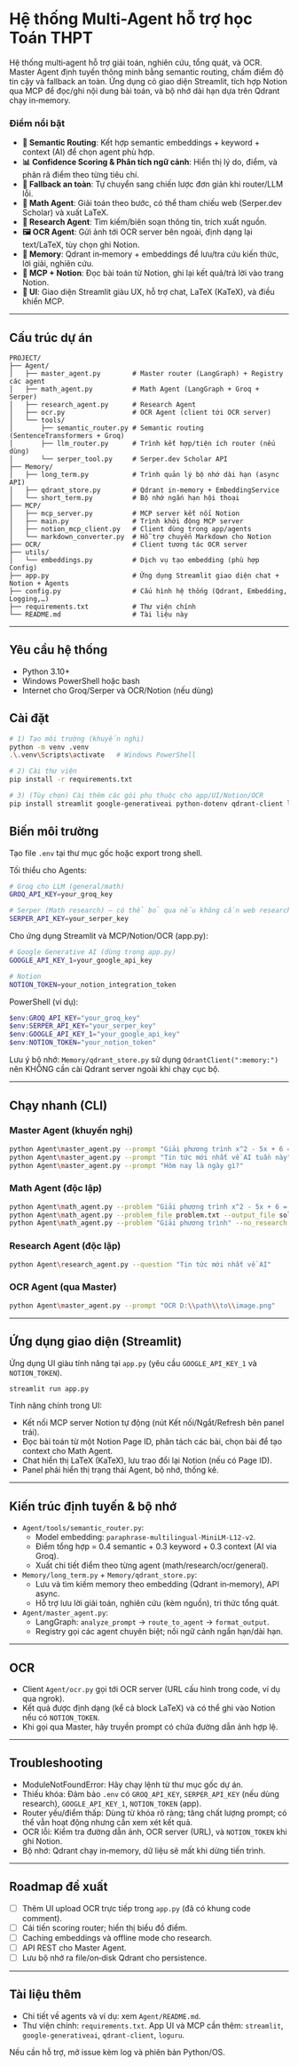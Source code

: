 # Hệ thống Multi-Agent hỗ trợ học Toán THPT

Hệ thống multi‑agent hỗ trợ giải toán, nghiên cứu, tổng quát, và OCR. Master Agent định tuyến thông minh bằng semantic routing, chấm điểm độ tin cậy và fallback an toàn. Ứng dụng có giao diện Streamlit, tích hợp Notion qua MCP để đọc/ghi nội dung bài toán, và bộ nhớ dài hạn dựa trên Qdrant chạy in‑memory.

### Điểm nổi bật
- **🧠 Semantic Routing**: Kết hợp semantic embeddings + keyword + context (AI) để chọn agent phù hợp.
- **📊 Confidence Scoring & Phân tích ngữ cảnh**: Hiển thị lý do, điểm, và phân rã điểm theo từng tiêu chí.
- **🔁 Fallback an toàn**: Tự chuyển sang chiến lược đơn giản khi router/LLM lỗi.
- **🧮 Math Agent**: Giải toán theo bước, có thể tham chiếu web (Serper.dev Scholar) và xuất LaTeX.
- **🔎 Research Agent**: Tìm kiếm/biên soạn thông tin, trích xuất nguồn.
- **🖼️ OCR Agent**: Gửi ảnh tới OCR server bên ngoài, định dạng lại text/LaTeX, tùy chọn ghi Notion.
- **🧠 Memory**: Qdrant in‑memory + embeddings để lưu/tra cứu kiến thức, lời giải, nghiên cứu.
- **🧩 MCP + Notion**: Đọc bài toán từ Notion, ghi lại kết quả/trả lời vào trang Notion.
- **💬 UI**: Giao diện Streamlit giàu UX, hỗ trợ chat, LaTeX (KaTeX), và điều khiển MCP.

---

## Cấu trúc dự án
```
PROJECT/
├── Agent/
│   ├── master_agent.py        # Master router (LangGraph) + Registry các agent
│   ├── math_agent.py          # Math Agent (LangGraph + Groq + Serper)
│   ├── research_agent.py      # Research Agent
│   ├── ocr.py                 # OCR Agent (client tới OCR server)
│   └── tools/
│       ├── semantic_router.py # Semantic routing (SentenceTransformers + Groq)
│       ├── llm_router.py      # Trình kết hợp/tiện ích router (nếu dùng)
│       └── serper_tool.py     # Serper.dev Scholar API
├── Memory/
│   ├── long_term.py           # Trình quản lý bộ nhớ dài hạn (async API)
│   ├── qdrant_store.py        # Qdrant in‑memory + EmbeddingService
│   └── short_term.py          # Bộ nhớ ngắn hạn hội thoại
├── MCP/
│   ├── mcp_server.py          # MCP server kết nối Notion
│   ├── main.py                # Trình khởi động MCP server
│   ├── notion_mcp_client.py   # Client dùng trong app/agents
│   └── markdown_converter.py  # Hỗ trợ chuyển Markdown cho Notion
├── OCR/                       # Client tương tác OCR server
├── utils/
│   └── embeddings.py          # Dịch vụ tạo embedding (phù hợp Config)
├── app.py                     # Ứng dụng Streamlit giao diện chat + Notion + Agents
├── config.py                  # Cấu hình hệ thống (Qdrant, Embedding, Logging,…)
├── requirements.txt           # Thư viện chính
└── README.md                  # Tài liệu này
```

---

## Yêu cầu hệ thống
- Python 3.10+
- Windows PowerShell hoặc bash
- Internet cho Groq/Serper và OCR/Notion (nếu dùng)

## Cài đặt
```bash
# 1) Tạo môi trường (khuyến nghị)
python -m venv .venv
.\.venv\Scripts\activate   # Windows PowerShell

# 2) Cài thư viện
pip install -r requirements.txt

# 3) (Tùy chọn) Cài thêm các gói phụ thuộc cho app/UI/Notion/OCR
pip install streamlit google-generativeai python-dotenv qdrant-client loguru
```

## Biến môi trường
Tạo file `.env` tại thư mục gốc hoặc export trong shell.

Tối thiểu cho Agents:
```bash
# Groq cho LLM (general/math)
GROQ_API_KEY=your_groq_key

# Serper (Math research) – có thể bỏ qua nếu không cần web research
SERPER_API_KEY=your_serper_key
```

Cho ứng dụng Streamlit và MCP/Notion/OCR (app.py):
```bash
# Google Generative AI (dùng trong app.py)
GOOGLE_API_KEY_1=your_google_api_key

# Notion
NOTION_TOKEN=your_notion_integration_token
```

PowerShell (ví dụ):
```powershell
$env:GROQ_API_KEY="your_groq_key"
$env:SERPER_API_KEY="your_serper_key"
$env:GOOGLE_API_KEY_1="your_google_api_key"
$env:NOTION_TOKEN="your_notion_token"
```

Lưu ý bộ nhớ: `Memory/qdrant_store.py` sử dụng `QdrantClient(":memory:")` nên KHÔNG cần cài Qdrant server ngoài khi chạy cục bộ.

---

## Chạy nhanh (CLI)
### Master Agent (khuyến nghị)
```bash
python Agent\master_agent.py --prompt "Giải phương trình x^2 - 5x + 6 = 0"
python Agent\master_agent.py --prompt "Tin tức mới nhất về AI tuần này"
python Agent\master_agent.py --prompt "Hôm nay là ngày gì?"
```

### Math Agent (độc lập)
```bash
python Agent\math_agent.py --problem "Giải phương trình x^2 - 5x + 6 = 0"
python Agent\math_agent.py --problem_file problem.txt --output_file solution.md
python Agent\math_agent.py --problem "Giải phương trình" --no_research
```

### Research Agent (độc lập)
```bash
python Agent\research_agent.py --question "Tin tức mới nhất về AI"
```

### OCR Agent (qua Master)
```bash
python Agent\master_agent.py --prompt "OCR D:\\path\\to\\image.png"
```

---

## Ứng dụng giao diện (Streamlit)
Ứng dụng UI giàu tính năng tại `app.py` (yêu cầu `GOOGLE_API_KEY_1` và `NOTION_TOKEN`).

```bash
streamlit run app.py
```

Tính năng chính trong UI:
- Kết nối MCP server Notion tự động (nút Kết nối/Ngắt/Refresh bên panel trái).
- Đọc bài toán từ một Notion Page ID, phân tách các bài, chọn bài để tạo context cho Math Agent.
- Chat hiển thị LaTeX (KaTeX), lưu trao đổi lại Notion (nếu có Page ID).
- Panel phải hiển thị trạng thái Agent, bộ nhớ, thống kê.

---

## Kiến trúc định tuyến & bộ nhớ
- `Agent/tools/semantic_router.py`: 
  - Model embedding: `paraphrase-multilingual-MiniLM-L12-v2`.
  - Điểm tổng hợp = 0.4 semantic + 0.3 keyword + 0.3 context (AI via Groq).
  - Xuất chi tiết điểm theo từng agent (math/research/ocr/general).
- `Memory/long_term.py` + `Memory/qdrant_store.py`:
  - Lưu và tìm kiếm memory theo embedding (Qdrant in‑memory), API async.
  - Hỗ trợ lưu lời giải toán, nghiên cứu (kèm nguồn), tri thức tổng quát.
- `Agent/master_agent.py`:
  - LangGraph: `analyze_prompt` → `route_to_agent` → `format_output`.
  - Registry gọi các agent chuyên biệt; nối ngữ cảnh ngắn hạn/dài hạn.

---

## OCR
- Client `Agent/ocr.py` gọi tới OCR server (URL cấu hình trong code, ví dụ qua ngrok).
- Kết quả được định dạng (kể cả block LaTeX) và có thể ghi vào Notion nếu có `NOTION_TOKEN`.
- Khi gọi qua Master, hãy truyền prompt có chứa đường dẫn ảnh hợp lệ.

---

## Troubleshooting
- ModuleNotFoundError: Hãy chạy lệnh từ thư mục gốc dự án.
- Thiếu khóa: Đảm bảo `.env` có `GROQ_API_KEY`, `SERPER_API_KEY` (nếu dùng research), `GOOGLE_API_KEY_1`, `NOTION_TOKEN` (app).
- Router yếu/điểm thấp: Dùng từ khóa rõ ràng; tăng chất lượng prompt; có thể vẫn hoạt động nhưng cần xem xét kết quả.
- OCR lỗi: Kiểm tra đường dẫn ảnh, OCR server (URL), và `NOTION_TOKEN` khi ghi Notion.
- Bộ nhớ: Qdrant chạy in‑memory, dữ liệu sẽ mất khi dừng tiến trình.

---

## Roadmap đề xuất
- [ ] Thêm UI upload OCR trực tiếp trong `app.py` (đã có khung code comment).
- [ ] Cải tiến scoring router; hiển thị biểu đồ điểm.
- [ ] Caching embeddings và offline mode cho research.
- [ ] API REST cho Master Agent.
- [ ] Lưu bộ nhớ ra file/on‑disk Qdrant cho persistence.

---

## Tài liệu thêm
- Chi tiết về agents và ví dụ: xem `Agent/README.md`.
- Thư viện chính: `requirements.txt`. App UI và MCP cần thêm: `streamlit`, `google-generativeai`, `qdrant-client`, `loguru`.

Nếu cần hỗ trợ, mở issue kèm log và phiên bản Python/OS.

